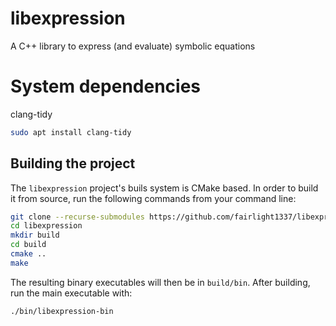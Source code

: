 # libexpression
A C++ library to express (and evaluate) symbolic equations

# System dependencies
clang-tidy
```bash
sudo apt install clang-tidy
```

## Building the project
The `libexpression` project's buils system is CMake based. In order to build it from source, run the following commands from your command line:
```bash
git clone --recurse-submodules https://github.com/fairlight1337/libexpression.git
cd libexpression
mkdir build
cd build
cmake ..
make
```
The resulting binary executables will then be in `build/bin`. After building, run the main executable with:
```bash
./bin/libexpression-bin
```
